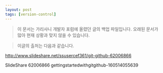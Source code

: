 ```yaml
---
layout: post
tags: [version-control]
---
```


> 이 문서는 가리사니 개발자 포럼에 올렸던 글의 백업 파일입니다.
오래된 문서가 많아 현재 상황과 맞지 않을 수 있습니다.



> 이글의 출처는 다음과 같습니다.
>
http://www.slideshare.net/ssusercef361/git-github-62006866

SlideShare 62006866 gettingstartedwithgitgithub-160514055639